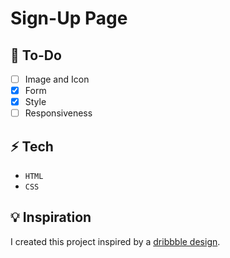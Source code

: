 # Sign-Up Page

## 📆 To-Do
- [ ] Image and Icon
- [X] Form
- [X] Style
- [ ] Responsiveness

## ⚡ Tech
- `HTML`
- `CSS`

## 💡 Inspiration
I created this project inspired by a [dribbble design](https://dribbble.com/shots/21677009-Nixon-SaaS-Web-Log-in-Screen).
